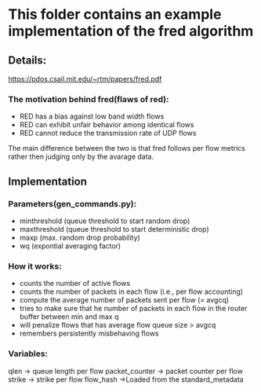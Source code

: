 # This folder contains an example implementation of the fred algorithm

## Details:
https://pdos.csail.mit.edu/~rtm/papers/fred.pdf

### The motivation behind fred(flaws of red):
* RED has a bias against low band width flows
* RED can exhibit unfair behavior among identical flows
* RED cannot reduce the transmission rate of UDP flows

The main difference between the two is that fred follows per flow metrics rather then judging only by the avarage data.

## Implementation

### Parameters(gen_commands.py):
* minthreshold (queue threshold to start random drop)
* maxthreshold (queue threshold to start deterministic drop)
* maxp (max. random drop probability)
* wq (expontial averaging factor)

### How it works:
* counts the number of active flows
* counts the number of packets in each flow (i.e., per flow accounting)
* compute the average number of packets sent per flow (= avgcq)
* tries to make sure that he number of packets in each flow in the router buffer between min and max q
* will penalize flows that has average flow queue size > avgcq 
* remembers persistently misbehaving flows 

### Variables:
qlen -> queue length per flow
packet_counter -> packet counter per flow
strike -> strike per flow
flow_hash ->Loaded from the standard_metadata
